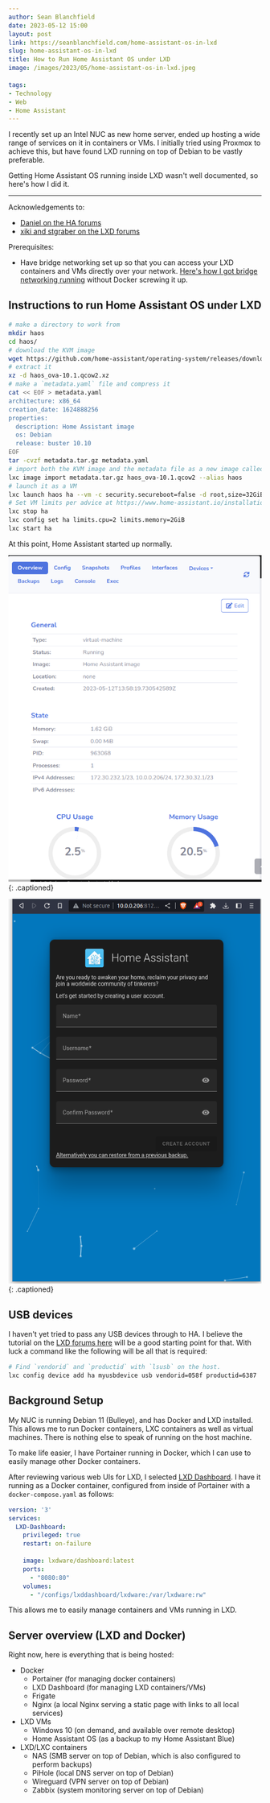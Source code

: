```yaml
---
author: Sean Blanchfield
date: 2023-05-12 15:00
layout: post
link: https://seanblanchfield.com/home-assistant-os-in-lxd
slug: home-assistant-os-in-lxd
title: How to Run Home Assistant OS under LXD
image: /images/2023/05/home-assistant-os-in-lxd.jpeg

tags:
- Technology
- Web
- Home Assistant
---
```


I recently set up an Intel NUC as new home server, ended up hosting a wide range of services on it in containers or VMs. I initially tried using Proxmox to achieve this, but have found LXD running on top of Debian to be vastly preferable.

Getting Home Assistant OS running inside LXD wasn't well documented, so here's how I did it.

<!-- more -->
---

Acknowledgements to:
 - [Daniel on the HA forums](https://community.home-assistant.io/t/running-hassos-as-an-lxd-lxc-virtual-machine/227643/17)
 - [xiki and stgraber on the LXD forums](https://discuss.linuxcontainers.org/t/vm-from-disk-image/11473/19)

 Prerequisites:
 - Have bridge networking set up so that you can access your LXD containers and VMs directly over your network. [Here's how I got bridge networking running](/2023/05/home-assistant-os-in-lxd) without Docker screwing it up.

## Instructions to run Home Assistant OS under LXD
``` bash
# make a directory to work from
mkdir haos
cd haos/
# download the KVM image
wget https://github.com/home-assistant/operating-system/releases/download/10.1/haos_ova-10.1.qcow2.xz
# extract it
xz -d haos_ova-10.1.qcow2.xz
# make a `metadata.yaml` file and compress it
cat << EOF > metadata.yaml 
architecture: x86_64
creation_date: 1624888256
properties:
  description: Home Assistant image
  os: Debian
  release: buster 10.10
EOF
tar -cvzf metadata.tar.gz metadata.yaml
# import both the KVM image and the metadata file as a new image called "haos"
lxc image import metadata.tar.gz haos_ova-10.1.qcow2 --alias haos
# launch it as a VM
lxc launch haos ha --vm -c security.secureboot=false -d root,size=32GiB
# Set VM limits per advice at https://www.home-assistant.io/installation/linux
lxc stop ha
lxc config set ha limits.cpu=2 limits.memory=2GiB
lxc start ha
```

At this point, Home Assistant started up normally. 

![New VM in the LXDWare Dashboard](/images/2023/05/HA_in_LXDWare_dashboard.png){: .captioned}

![Home Assistant's startup screen](/images/2023/05/HA_in_LXD.png){: .captioned}


## USB devices

I haven't yet tried to pass any USB devices through to HA. I believe the tutorial on the [LXD forums here](https://discuss.linuxcontainers.org/t/usb-passthrough-on-ubuntu-based-vms/12170
) will be a good starting point for that.  With luck a command like the following will be all that is required:

``` bash
# Find `vendorid` and `productid` with `lsusb` on the host.
lxc config device add ha myusbdevice usb vendorid=058f productid=6387

```


## Background Setup

My NUC is running Debian 11 (Bulleye), and has Docker and LXD installed. This allows me to run Docker containers, LXC containers as well as virtual machines. There is nothing else to speak of running on the host machine.

To make life easier, I have Portainer running in Docker, which I can use to easily manage other Docker containers. 

After reviewing various web UIs for LXD, I selected [LXD Dashboard](https://lxdware.com/). I have it running as a Docker container, configured from inside of Portainer with a `docker-compose.yaml` as follows:

```yaml
version: '3'
services:
  LXD-Dashboard:
    privileged: true
    restart: on-failure

    image: lxdware/dashboard:latest
    ports:
      - "8080:80"
    volumes:
      - "/configs/lxddashboard/lxdware:/var/lxdware:rw"
```

This allows me to easily manage containers and VMs running in LXD. 

## Server overview (LXD and Docker)
Right now, here is everything that is being hosted:
* Docker
  * Portainer (for managing docker containers)
  * LXD Dashboard (for managing LXD containers/VMs)
  * Frigate
  * Nginx (a local Nginx serving a static page with links to all local services)
* LXD VMs
  * Windows 10 (on demand, and available over remote desktop)
  * Home Assistant OS (as a backup to my Home Assistant Blue)
* LXD/LXC containers
  * NAS (SMB server on top of Debian, which is also configured to perform backups)
  * PiHole (local DNS server on top of Debian)
  * Wireguard (VPN server on top of Debian)
  * Zabbix (system monitoring server on top of Debian)
